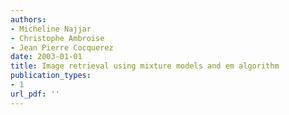 ```yaml
---
authors: 
- Micheline Najjar
- Christophe Ambroise
- Jean Pierre Cocquerez
date: 2003-01-01
title: Image retrieval using mixture models and em algorithm
publication_types:
- 1
url_pdf: ''
---
```

